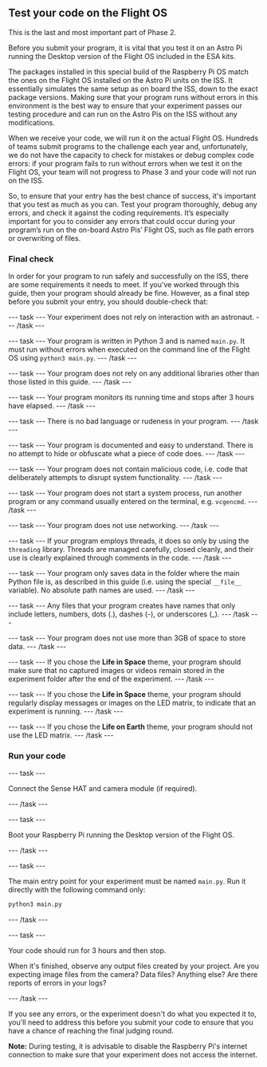 ## Test your code on the Flight OS

This is the last and most important part of Phase 2.

Before you submit your program, it is vital that you test it on an Astro Pi running the Desktop version of the Flight OS included in the ESA kits. 

The packages installed in this special build of the Raspberry Pi OS match the ones on the Flight OS installed on the Astro Pi units on the ISS. It essentially simulates the same setup as on board the ISS, down to the exact package versions. Making sure that your program runs without errors in this environment is the best way to ensure that your experiment passes our testing procedure and can run on the Astro Pis on the ISS without any modifications. 

When we receive your code, we will run it on the actual Flight OS. Hundreds of teams submit programs to the challenge each year and, unfortunately, we do not have the capacity to check for mistakes or debug complex code errors: if your program fails to run without errors when we test it on the Flight OS, your team will not progress to Phase 3 and your code will not run on the ISS. 

So, to ensure that your entry has the best chance of success, it's important that you test as much as you can. Test your program thoroughly, debug any errors, and check it against the coding requirements. It’s especially important for you to consider any errors that could occur during your program’s run on the on-board Astro Pis’ Flight OS, such as file path errors or overwriting of files.

### Final check

In order for your program to run safely and successfully on the ISS, there are some requirements it needs to meet. If you've worked through this guide, then your program should already be fine. However, as a final step before you submit your entry, you should double-check that:

--- task ---
Your experiment does not rely on interaction with an astronaut.
--- /task ---

--- task ---
Your program is written in Python 3 and is named `main.py`. It must run without errors when executed on the command line of the Flight OS using `python3 main.py`.
--- /task ---

--- task ---
Your program does not rely on any additional libraries other than those listed in this guide.
--- /task ---

--- task ---
Your program monitors its running time and stops after 3 hours have elapsed.
--- /task ---

--- task ---
There is no bad language or rudeness in your program.
--- /task ---

--- task ---
Your program is documented and easy to understand. There is no attempt to hide or obfuscate what a piece of code does.
--- /task ---

--- task ---
Your program does not contain malicious code, i.e. code that deliberately attempts to disrupt system functionality.
--- /task ---

--- task ---
Your program does not start a system process, run another program or any command usually entered on the terminal, e.g. `vcgencmd`.
--- /task ---

--- task ---
Your program does not use networking.
--- /task ---

--- task ---
If your program employs threads, it does so only by using the `threading` library. Threads are managed carefully, closed cleanly, and their use is clearly explained through comments in the code.
--- /task ---

--- task ---
Your program only saves data in the folder where the main Python file is, as described in this guide (i.e. using the special `__file__` variable). No absolute path names are used.
--- /task ---

--- task ---
Any files that your program creates have names that only include letters, numbers, dots (.), dashes (-), or underscores (_).
--- /task ---

--- task ---
Your program does not use more than 3GB of space to store data.
--- /task ---

--- task ---
If you chose the __Life in Space__ theme, your program should make sure that no captured images or videos remain stored in the experiment folder after the end of the experiment.
--- /task ---

--- task ---
If you chose the __Life in Space__ theme, your program should regularly display messages or images on the LED matrix, to indicate that an experiment is running.
--- /task ---

--- task ---
If you chose the __Life on Earth__ theme, your program should not use the LED matrix.
--- /task ---

### Run your code

--- task ---

Connect the Sense HAT and camera module (if required).

--- /task ---

--- task ---

Boot your Raspberry Pi running the Desktop version of the Flight OS.

--- /task ---

--- task ---

The main entry point for your experiment must be named `main.py`. Run it directly with the following command only:

```bash
python3 main.py
```

--- /task ---

--- task ---

Your code should run for 3 hours and then stop.

When it's finished, observe any output files created by your project. Are you expecting image files from the camera? Data files? Anything else? Are there reports of errors in your logs?

--- /task ---

If you see any errors, or the experiment doesn't do what you expected it to, you'll need to address this before you submit your code to ensure that you have a chance of reaching the final judging round.

**Note:** During testing, it is advisable to disable the Raspberry Pi's internet connection to make sure that your experiment does not access the internet.
